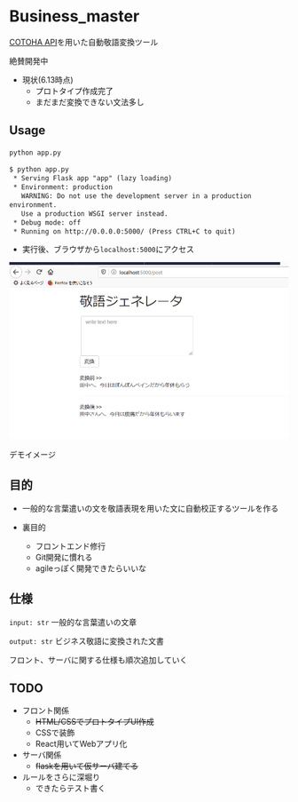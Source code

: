 # Business_master
[COTOHA API](https://api.ce-cotoha.com/contents/index.html)を用いた自動敬語変換ツール

絶賛開発中

- 現状(6.13時点)
  - プロトタイプ作成完了
  - まだまだ変換できない文法多し

## Usage

`python app.py`

```
$ python app.py
 * Serving Flask app "app" (lazy loading)
 * Environment: production
   WARNING: Do not use the development server in a production environment.
   Use a production WSGI server instead.
 * Debug mode: off
 * Running on http://0.0.0.0:5000/ (Press CTRL+C to quit)

```

- 実行後、ブラウザから`localhost:5000`にアクセス




![image](demo_img.png)

デモイメージ

## 目的

- 一般的な言葉遣いの文を敬語表現を用いた文に自動校正するツールを作る

- 裏目的
  - フロントエンド修行
  - Git開発に慣れる
  - agileっぽく開発できたらいいな

## 仕様
`input: str` 一般的な言葉遣いの文章

`output: str` ビジネス敬語に変換された文書

フロント、サーバに関する仕様も順次追加していく



## TODO
- フロント関係
   - ~~HTML/CSSでプロトタイプUI作成~~
   - CSSで装飾
   - React用いてWebアプリ化
- サーバ関係
   - ~~flaskを用いて仮サーバ建てる~~
- ルールをさらに深堀り
   - できたらテスト書く
